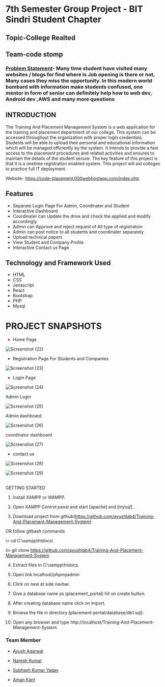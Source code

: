 # 7th Semester Group Project - BIT Sindri Student Chapter
## Topic-College Realted

## Team-code stomp


### [Problem Statement]()- Many time student have visited many websites / blogs for find where is Job opening is there or not, Many cases they miss the opportunity. In this modern world bombard with information make students confused, one mentor in form of senior can definitely help how to web dev, Android dev ,AWS and many more questions 




## INTRODUCTION

The Training And Placement Management System is a web application for the training and  placement department of our college. This system can be accessed throughout the  organization with proper login credentials. Students will be able to upload their  personal and educational information which will be managed efficiently by the  system. It intends to provide a fast access to the placement procedures and related  activities and ensures to maintain the details of the student secure. The key feature of  this project is that it is a onetime registration enabled system. This project will aid colleges to practice full IT deployment.

Website- https://code-placement.000webhostapp.com/index.php


## Features
- Separate Login Page For Admin, Coordinater and Student
- Interactive Dashboard
- Coordinater can Update the drive and check the applied and modify accordingly
- Admin can Approve and reject request of All type of registration 
- Admin can post notice to all students and coordinater separately
- Upload technical papers
- View Student and Company Profile
- Interactive Contact us Page



## Technology and Framework Used
- HTML
- CSS
- Javascript
- React
- Bootstrap
- PHP
- Mysql











# PROJECT SNAPSHOTS

- Home Page







![Screenshot (22)](https://github.com/ayushlab4/Training-And-Placement-Management-System/assets/80815483/97ca7c6b-481a-4d25-a87a-82a2cae22b0b)

- Registration Page For Students and Companies


![Screenshot (23)](https://github.com/ayushlab4/Training-And-Placement-Management-System/assets/80815483/a48cb496-723f-4124-b55a-0fc4de759948)

 
 - Login Page
 

![Screenshot (24)](https://github.com/ayushlab4/Training-And-Placement-Management-System/assets/80815483/30b52c5a-e937-4928-9959-694eeff48dc4)

Admin Login

![Screenshot (25)](https://github.com/ayushlab4/Training-And-Placement-Management-System/assets/80815483/b9bf8320-d34b-4a13-a195-6e4cd898904b)

Admin dashboard




![Screenshot (26)](https://github.com/ayushlab4/Training-And-Placement-Management-System/assets/80815483/86088c7b-d1c0-49d7-8b76-dee36172dad5)

coordinator dashboard

![Screenshot (27)](https://github.com/ayushlab4/Training-And-Placement-Management-System/assets/80815483/4dbf0aae-af7a-4e3e-b50c-77590da27b1d)

- contact us


![Screenshot (28)](https://github.com/ayushlab4/Training-And-Placement-Management-System/assets/80815483/8f7345ea-17be-41ca-ab71-98e013d5cb27)

![Screenshot (29)](https://github.com/ayushlab4/Training-And-Placement-Management-System/assets/80815483/eb71a3bf-60a5-43d9-b4fe-e2ba20ead807)


<br>
GETTING STARTED

1. Install XAMPP or WAMPP.

2. Open XAMPP Control panal and start [apache] and [mysql] .

3. Download project from github(https://github.com/ayushlab4/Training-And-Placement-Management-System).

OR follow gitbash commands

i> cd C:\\xampp\htdocs\

ii> git clone https://github.com/ayushlab4/Training-And-Placement-Management-System

4. Extract files in C:\xampp\htdocs.

5. Open link localhost/phpmyadmin

6. Click on new at side navbar.

7. Give a database name as (placement_portal) hit on create button.

8. After creating database name click on import.

9. Browse the file in directory [placement-portal/database/db1.sql].

10. Open any browser and type http://localhost/Training-And-Placement-Management-System.






















### Team Member

- [Ayush Agarwal](https://github.com/ayushlab4)

- [Naresh Kumar](https://github.com/SuyashRawat)

- [Subhash Kumar Yadav](https://github.com/jazz1706)

- [Aman Kant](https://github.com/jazz1706)


